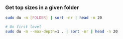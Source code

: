 ### Get top sizes in a given folder
```bash
sudo du -m [FOLDER] | sort -nr | head -n 20

# On first level
sudo du -m --max-depth=1 . | sort -nr | head -n 20
```
